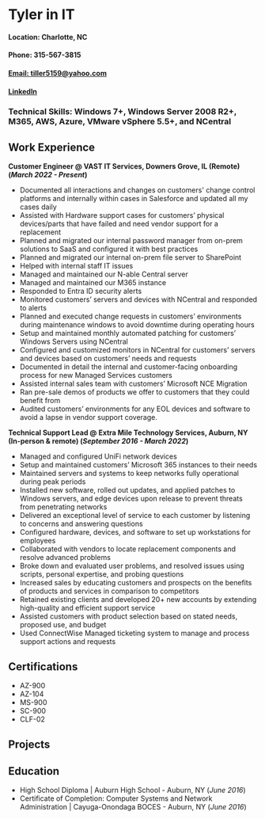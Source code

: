 # Tyler in IT

#### Location: Charlotte, NC
#### Phone: 315-567-3815
#### [Email: tiller5159@yahoo.com](mailto:tiller5159@yahoo.com)
#### [LinkedIn](https://www.linkedin.com/in/tyler-smith-5956b8ba/)

### Technical Skills: Windows 7+, Windows Server 2008 R2+, M365, AWS, Azure, VMware vSphere 5.5+, and NCentral

## Work Experience
**Customer Engineer @ VAST IT Services, Downers Grove, IL (Remote) (_March 2022 - Present_)**
- Documented all interactions and changes on customers' change control platforms and internally within cases in Salesforce and updated all my cases daily
- Assisted with Hardware support cases for customers’ physical devices/parts that have failed and need vendor support for a replacement
- Planned and migrated our internal password manager from on-prem solutions to SaaS and configured it with best practices
- Planned and migrated our internal on-prem file server to SharePoint
- Helped with internal staff IT issues
- Managed and maintained our N-able Central server
- Managed and maintained our M365 instance
- Responded to Entra ID security alerts
- Monitored customers’ servers and devices with NCentral and responded to alerts
- Planned and executed change requests in customers’ environments during maintenance windows to avoid downtime during operating hours
- Setup and maintained monthly automated patching for customers’ Windows Servers using NCentral
- Configured and customized monitors in NCentral for customers’ servers and devices based on customers’ needs and requests
- Documented in detail the internal and customer-facing onboarding process for new Managed Services customers
- Assisted internal sales team with customers’ Microsoft NCE Migration
- Ran pre-sale demos of products we offer to customers that they could benefit from
- Audited customers’ environments for any EOL devices and software to avoid a lapse in vendor support coverage.

**Technical Support Lead  @ Extra Mile Technology Services, Auburn, NY (In-person & remote)  (_September 2016 - March 2022_)**
- Managed and configured UniFi network devices
- Setup and maintained customers’ Microsoft 365 instances to their needs
- Maintained servers and systems to keep networks fully operational during peak periods
- Installed new software, rolled out updates, and applied patches to Windows servers, and edge devices upon release to prevent threats from penetrating networks
- Delivered an exceptional level of service to each customer by listening to concerns and answering questions
- Configured hardware, devices, and software to set up workstations for employees
- Collaborated with vendors to locate replacement components and resolve advanced problems
- Broke down and evaluated user problems, and resolved issues using scripts, personal expertise, and probing questions
- Increased sales by educating customers and prospects on the benefits of products and services in comparison to competitors
- Retained existing clients and developed 20+ new accounts by extending high-quality and efficient support service
- Assisted customers with product selection based on stated needs, proposed use, and budget
- Used ConnectWise Managed ticketing system to manage and process support actions and requests

## Certifications
- AZ-900
- AZ-104
- MS-900
- SC-900
- CLF-02

## Projects

## Education
- High School Diploma | Auburn High School - Auburn, NY (_June 2016_)					       		
- Certificate of Completion: Computer Systems and Network Administration | Cayuga-Onondaga BOCES - Auburn, NY (_June 2016_)